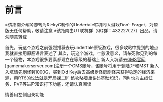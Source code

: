# 前言



※该指南介绍的游戏为RickyG制作的Undertale联机同人游戏Don't Forget，对原版无任何帮助，敬请注意
※该指南由UT联机群（QQ群：432227027）出品，请勿随意转载

首先，玩这个游戏之前强烈推荐去玩undertale原版游戏，很多攻略中提到的地点我就直接用原版语言表述了
其次，玩这个游戏，仁慈没意义，请杀死你见到的每一个怪物，本游戏很多要素都建立在等级的基础上
新人入坑请去[GMS官网](https://steamcommunity.com/linkfilter/?url=http://gamemakerserver.com/)[gamemakerserver.com]注册一个GMS账号，该账号将用于登陆DF和MST
新人入坑请先刷怪到1000G，买到Old Key后去高级刷怪房刷怪来获得稳定的经济来源，用RTS的说法就是开局裸二矿
该攻略着重讲述基础知识，同时也为主线任务、PVP等进阶知识打下功底，还请认真阅读	



情善用左侧目录功能